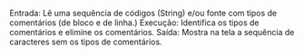 Entrada: Lê uma sequência de códigos (String) e/ou fonte com tipos de comentários (de bloco e
de linha.)
Execução: Identifica os tipos de comentários e elimine os comentários.
Saída: Mostra na tela a sequência de caracteres sem os tipos de comentários.
